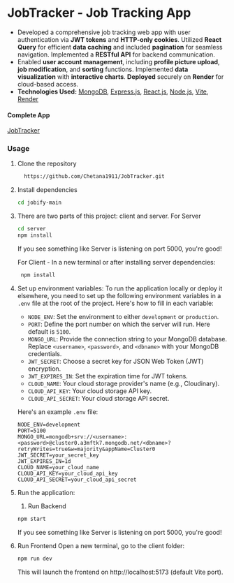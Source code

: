# JobTracker - Job Tracking App
- Developed a comprehensive job tracking web app with user authentication via **JWT tokens** and **HTTP-only cookies**. Utilized **React Query** for efficient **data caching** and included **pagination** for seamless navigation. Implemented a **RESTful API** for backend communication.
- Enabled **user account management**, including **profile picture upload**, **job modification**, and **sorting** functions. Implemented **data visualization** with **interactive charts**. **Deployed** securely on **Render** for cloud-based access.
- **Technologies Used:** [MongoDB](https://www.mongodb.com/), [Express.js](https://expressjs.com/), [React.js](https://react.dev/), [Node.js](https://nodejs.org/en), [Vite](https://vitejs.dev/), [Render](https://render.com/)
  
#### Complete App

[JobTracker](https://jobify-mern-project-ugah.onrender.com)

### Usage
1. Clone the repository
   
   ```sh
     https://github.com/Chetana1911/JobTracker.git
   ```

2. Install dependencies

   ```sh
   cd jobify-main
   ```


3. There are two parts of this project: client and server.
     For Server
     ```sh
     cd server
     npm install
     ```
     If you see something like Server is listening on port 5000, you're good!

     For Client -  In a new terminal or after installing server dependencies:
      
     ```sh
      npm install
     ```






  
5. Set up environment variables: To run the application locally or deploy it elsewhere, you need to set up the following environment variables in a `.env` file at the root of the project. Here's how to fill in each variable:

    - `NODE_ENV`: Set the environment to either `development` or `production`.
    - `PORT`: Define the port number on which the server will run. Here default is `5100`.
    - `MONGO_URL`: Provide the connection string to your MongoDB database. Replace `<username>`, `<password>`, and `<dbname>` with your MongoDB credentials.
    - `JWT_SECRET`: Choose a secret key for JSON Web Token (JWT) encryption.
    - `JWT_EXPIRES_IN`: Set the expiration time for JWT tokens.
    - `CLOUD_NAME`: Your cloud storage provider's name (e.g., Cloudinary).
    - `CLOUD_API_KEY`: Your cloud storage API key.
    - `CLOUD_API_SECRET`: Your cloud storage API secret.
    
    Here's an example `.env` file:
    
    ```plaintext
    NODE_ENV=development
    PORT=5100
    MONGO_URL=mongodb+srv://<username>:<password>@cluster0.a3mftk7.mongodb.net/<dbname>?retryWrites=true&w=majority&appName=Cluster0
    JWT_SECRET=your_secret_key
    JWT_EXPIRES_IN=1d
    CLOUD_NAME=your_cloud_name
    CLOUD_API_KEY=your_cloud_api_key
    CLOUD_API_SECRET=your_cloud_api_secret
    ```
6. Run the application:
     1. Run Backend
     ```sh
    npm start
     ```
     If you see something like Server is listening on port 5000, you're good!
  2. Run Frontend
      Open a new terminal, go to the client folder:
     ```sh
     npm run dev
     ```
     This will launch the frontend on http://localhost:5173 (default Vite port).

